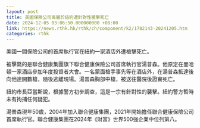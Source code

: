 ```yaml
---
layout: post
title: 美國保險公司高層於紐約遭針對性槍擊死亡
date: 2024-12-05 03:06:50.000000000 +08:00
link: https://news.rthk.hk/rthk/ch/component/k2/1782143-20241205.htm
categories: rthk
---
```


美國一間保險公司的首席執行官在紐約一家酒店外遭槍擊死亡。

被擊斃的是聯合健康集團旗下聯合健康保險公司首席執行官湯普森。他原定在曼哈頓一家酒店參加年度投資者大會。一名蒙面槍手事先等在酒店外，在湯普森抵達後向他連開數槍，隨後逃離現場。湯普森胸部中槍，被送往醫院後證實死亡。

紐約市長亞當斯說，根據警方初步調查，這是一宗有針對性的襲擊。紐約警方暫時未有拘捕任何疑犯。

湯普森現年50歲，2004年加入聯合健康集團，2021年開始擔任聯合健康保險公司首席執行官。聯合健康集團在2024年《財富》世界500強企業中位列第八。
